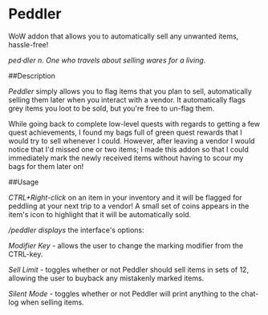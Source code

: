 Peddler
=======

WoW addon that allows you to automatically sell any unwanted items, hassle-free!

*ped·dler
n.
One who travels about selling wares for a living.*

##Description

*Peddler* simply allows you to flag items that you plan to sell, automatically selling them later when you interact with a vendor. It automatically flags grey items you loot to be sold, but you're free to un-flag them.

While going back to complete low-level quests with regards to getting a few quest achievements, I found my bags full of green quest rewards that I would try to sell whenever I could. However, after leaving a vendor I would notice that I'd missed one or two items; I made this addon so that I could immediately mark the newly received items without having to scour my bags for them later on!



##Usage

*CTRL+Right-click* on an item in your inventory and it will be flagged for peddling at your next trip to a vendor! A small set of coins appears in the item's icon to highlight that it will be automatically sold.

*/peddler displays* the interface's options:

*Modifier Key* - allows the user to change the marking modifier from the CTRL-key.

*Sell Limit* - toggles whether or not Peddler should sell items in sets of 12, allowing the user to buyback any mistakenly marked items.

*Silent Mode* - toggles whether or not Peddler will print anything to the chat-log when selling items.
